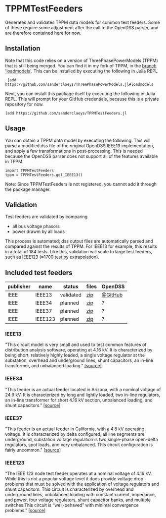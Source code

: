 # TPPMTestFeeders
Generates and validates TPPM data models for common test feeders. Some of these require some adjustment after the call to the OpenDSS parser, and are therefore contained here for now.

## Installation
Note that this code relies on a version of ThreePhasePowerModels (TPPM) that is still being merged. You can find it in my fork of TPPM, in the [branch 'loadmodels'](https://https://github.com/sanderclaeys/ThreePhasePowerModels.jl/tree/loadmodels). This can be installed by executing the following in Julia REPL
```
 ]add https://github.com/sanderclaeys/ThreePhasePowerModels.jl#loadmodels
```
Next, you can install this package itself by executing the following in Julia REPL. This will prompt for your GitHub credentials, because this is a private repository for now.
```
]add https://github.com/sanderclaeys/TPPMTestFeeders.jl
```
## Usage
You can obtain a TPPM data model by executing the following. This will parse
a modified dss file of the original OpenDSS IEEE13 implementation, and apply
a few transformations in post-processing. This is needed because the OpenDSS
parser does not support all of the features available in TPPM.
```
import TPPMTestFeeders
tppm = TPPMTestFeeders.get_IEEE13()
```
Note: Since TPPMTestFeeders is not registered, you cannot add it through the
package manager.

## Validation
Test feeders are validated by comparing
- all bus voltage phasors
- power drawm by all loads

This process is automated; dss output files are automatically parsed and
compared against the results of TPPM. For IEEE13 for example, this results in
a total of 184 tests. Like this, validation will scale to large test feeders,
such as IEEE123 (≈1700 test by extrapolation).

## Included test feeders

|publisher|name|status|files|OpenDSS|
|---    |---    |---        |---|---|
|IEEE   |IEEE13 |validated  |[zip](http://sites.ieee.org/pes-testfeeders/files/2017/08/feeder13.zip)|[@GitHub](https://github.com/tshort/OpenDSS/blob/master/Test/IEEE13_Assets.dss) |
|IEEE   |IEEE34 |planned    |[zip](http://sites.ieee.org/pes-testfeeders/files/2017/08/feeder34.zip)  |?   |
|IEEE   |IEEE37 |planned    |[zip](http://sites.ieee.org/pes-testfeeders/files/2017/08/feeder37.zip)  |?   |
|IEEE   |IEEE123 |planned    |[zip](http://sites.ieee.org/pes-testfeeders/files/2017/08/feeder123.zip)  |?   |

### IEEE13
"This circuit model is very small and used to test common features of distribution analysis software, operating at 4.16 kV. It is characterized by being short, relatively highly loaded, a single voltage regulator at the substation, overhead and underground lines, shunt capacitors, an in-line transformer, and unbalanced loading." [[source]](http://sites.ieee.org/pes-testfeeders/resources/)

### IEEE34
"This feeder is an actual feeder located in Arizona, with a nominal voltage of 24.9 kV. It is characterized by long and lightly loaded, two in-line regulators, an in-line transformer for short 4.16 kV section, unbalanced loading, and shunt capacitors." [[source]](http://sites.ieee.org/pes-testfeeders/resources/)

### IEEE37
"This feeder is an actual feeder in California, with a 4.8 kV operating voltage. It is characterized by delta configured, all line segments are underground, substation voltage regulation is two single-phase open-delta regulators, spot loads, and very unbalanced. This circuit configuration is fairly uncommon." [[source]](http://sites.ieee.org/pes-testfeeders/resources/)

### IEEE123
"The IEEE 123 node test feeder operates at a nominal voltage of 4.16 kV. While this is not a popular voltage level it does provide voltage drop problems that must be solved with the application of voltage regulators and shunt capacitors. This circuit is characterized by overhead and underground lines, unbalanced loading with constant current, impedance, and power, four voltage regulators, shunt capacitor banks, and multiple switches.This circuit is “well-behaved” with minimal convergence problems." [[source]](http://sites.ieee.org/pes-testfeeders/resources/)
